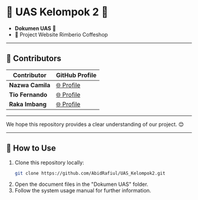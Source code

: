 # 🌟 UAS Kelompok 2 🌟

- **Dokumen UAS** 📄
- 📘 Project Website Rimberio Coffeshop

---

## 🤝 Contributors
| Contributor       | GitHub Profile                                  |
|-------------------|------------------------------------------------------ |
| **Nazwa Camila**  | [🌐 Profile](https://github.com/nazwaacamila6)        |
| **Tio Fernando**      | [🌐 Profile](https://github.com/Tio-Fernando)     |
| **Raka Imbang**      | [🌐 Profile](https://github.com/Rakasimp)          |

---

We hope this repository provides a clear understanding of our project. 😊

---

## 🚀 How to Use
1. Clone this repository locally:
   ```bash
   git clone https://github.com/AbidRafiul/UAS_Kelompok2.git
   ```
2. Open the document files in the "Dokumen UAS" folder.
3. Follow the system usage manual for further information.
